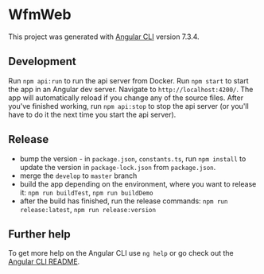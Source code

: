 # WfmWeb

This project was generated with [Angular CLI](https://github.com/angular/angular-cli) version 7.3.4.

## Development

Run `npm api:run` to run the api server from Docker. Run `npm start` to start the app in an Angular dev server. Navigate to `http://localhost:4200/`. The app will automatically reload if you change any of the source files.
After you've finished working, run `npm api:stop` to stop the api server (or you'll have to do it the next time you start the api server).

## Release

- bump the version - in `package.json`, `constants.ts`, run `npm install` to update the version in `package-lock.json` from `package.json`.
- merge the `develop` to `master` branch
- build the app depending on the environment, where you want to release it: `npm run buildTest`, `npm run buildDemo`
- after the build has finished, run the release commands: `npm run release:latest`, `npm run release:version`

## Further help

To get more help on the Angular CLI use `ng help` or go check out the [Angular CLI README](https://github.com/angular/angular-cli/blob/master/README.md).
